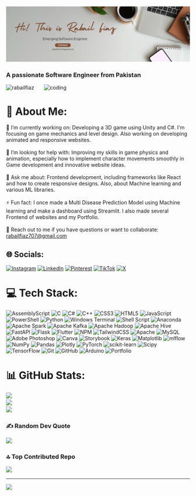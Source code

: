 ![logo](https://github.com/RabailFiaz/RabailFiaz/blob/main/Brown%20and%20Gray%20Simple%20Personal%20LinkedIn%20Banner.png)
<h3 align="centre">A passionate Software Engineer from Pakistan</h3>
<img align="right" alt="coding" width="400px" src="https://th.bing.com/th/id/R.54c9af226721e95539a5cd9592d635bb?rik=4jwM6Z8L3wdIvw&pid=ImgRaw&r=0">
<p align="left"> <img src="https://komarev.com/ghpvc/?username=rabailfiaz&label=Profile%20views&color=0e75b6&style=flat" alt="rabailfiaz" /> </p>

# 💫 About Me:
🤝 I’m currently working on: Developing a 3D game using Unity and C#. I'm focusing on game mechanics and level design. Also working on developing animated and responsive websites.<br><br>🌱 I’m looking for help with: Improving my skills in game physics and animation, especially how to implement character movements smoothly in Game development and innovative website ideas.<br><br>💬 Ask me about: Frontend development, including frameworks like React and how to create responsive designs. Also, about Machine learning and various ML libraries. <br><br>⚡ Fun fact: I once made a Multi Disease Prediction Model using Machine learning and make a dashboard using Streamlit. I also made several Frontend of websites and my Portfolio.<br><br>📧 Reach out to me if you have questions or want to collaborate: rabailfiaz707@gmail.com


## 🌐 Socials:
[![Instagram](https://img.shields.io/badge/Instagram-%23E4405F.svg?logo=Instagram&logoColor=white)](https://instagram.com/rabail_fiaz_) [![LinkedIn](https://img.shields.io/badge/LinkedIn-%230077B5.svg?logo=linkedin&logoColor=white)](https://linkedin.com/in/rabail-fiaz-12283b2ab) [![Pinterest](https://img.shields.io/badge/Pinterest-%23E60023.svg?logo=Pinterest&logoColor=white)](https://pinterest.com/rabail_fiaz6) [![TikTok](https://img.shields.io/badge/TikTok-%23000000.svg?logo=TikTok&logoColor=white)](https://tiktok.com/@rabail_fiaz6) [![X](https://img.shields.io/badge/X-black.svg?logo=X&logoColor=white)](https://x.com/Rabail_Fiaz6) 

# 💻 Tech Stack:
![AssemblyScript](https://img.shields.io/badge/assembly%20script-%23000000.svg?style=flat&logo=assemblyscript&logoColor=white) ![C](https://img.shields.io/badge/c-%2300599C.svg?style=flat&logo=c&logoColor=white) ![C#](https://img.shields.io/badge/c%23-%23239120.svg?style=flat&logo=csharp&logoColor=white) ![C++](https://img.shields.io/badge/c++-%2300599C.svg?style=flat&logo=c%2B%2B&logoColor=white) ![CSS3](https://img.shields.io/badge/css3-%231572B6.svg?style=flat&logo=css3&logoColor=white) ![HTML5](https://img.shields.io/badge/html5-%23E34F26.svg?style=flat&logo=html5&logoColor=white) ![JavaScript](https://img.shields.io/badge/javascript-%23323330.svg?style=flat&logo=javascript&logoColor=%23F7DF1E) ![PowerShell](https://img.shields.io/badge/PowerShell-%235391FE.svg?style=flat&logo=powershell&logoColor=white) ![Python](https://img.shields.io/badge/python-3670A0?style=flat&logo=python&logoColor=ffdd54) ![Windows Terminal](https://img.shields.io/badge/Windows%20Terminal-%234D4D4D.svg?style=flat&logo=windows-terminal&logoColor=white) ![Shell Script](https://img.shields.io/badge/shell_script-%23121011.svg?style=flat&logo=gnu-bash&logoColor=white) ![Anaconda](https://img.shields.io/badge/Anaconda-%2344A833.svg?style=flat&logo=anaconda&logoColor=white) ![Apache Spark](https://img.shields.io/badge/Apache%20Spark-FDEE21?style=flat&logo=apachespark&logoColor=black) ![Apache Kafka](https://img.shields.io/badge/Apache%20Kafka-000?style=flat&logo=apachekafka) ![Apache Hadoop](https://img.shields.io/badge/Apache%20Hadoop-66CCFF?style=flat&logo=apachehadoop&logoColor=black) ![Apache Hive](https://img.shields.io/badge/Apache%20Hive-FDEE21?style=flat&logo=apachehive&logoColor=black) ![FastAPI](https://img.shields.io/badge/FastAPI-005571?style=flat&logo=fastapi) ![Flask](https://img.shields.io/badge/flask-%23000.svg?style=flat&logo=flask&logoColor=white) ![Flutter](https://img.shields.io/badge/Flutter-%2302569B.svg?style=flat&logo=Flutter&logoColor=white) ![NPM](https://img.shields.io/badge/NPM-%23CB3837.svg?style=flat&logo=npm&logoColor=white) ![TailwindCSS](https://img.shields.io/badge/tailwindcss-%2338B2AC.svg?style=flat&logo=tailwind-css&logoColor=white) ![Apache](https://img.shields.io/badge/apache-%23D42029.svg?style=flat&logo=apache&logoColor=white) ![MySQL](https://img.shields.io/badge/mysql-4479A1.svg?style=flat&logo=mysql&logoColor=white) ![Adobe Photoshop](https://img.shields.io/badge/adobe%20photoshop-%2331A8FF.svg?style=flat&logo=adobe%20photoshop&logoColor=white) ![Canva](https://img.shields.io/badge/Canva-%2300C4CC.svg?style=flat&logo=Canva&logoColor=white) ![Storybook](https://img.shields.io/badge/-Storybook-FF4785?style=flat&logo=storybook&logoColor=white) ![Keras](https://img.shields.io/badge/Keras-%23D00000.svg?style=flat&logo=Keras&logoColor=white) ![Matplotlib](https://img.shields.io/badge/Matplotlib-%23ffffff.svg?style=flat&logo=Matplotlib&logoColor=black) ![mlflow](https://img.shields.io/badge/mlflow-%23d9ead3.svg?style=flat&logo=numpy&logoColor=blue) ![NumPy](https://img.shields.io/badge/numpy-%23013243.svg?style=flat&logo=numpy&logoColor=white) ![Pandas](https://img.shields.io/badge/pandas-%23150458.svg?style=flat&logo=pandas&logoColor=white) ![Plotly](https://img.shields.io/badge/Plotly-%233F4F75.svg?style=flat&logo=plotly&logoColor=white) ![PyTorch](https://img.shields.io/badge/PyTorch-%23EE4C2C.svg?style=flat&logo=PyTorch&logoColor=white) ![scikit-learn](https://img.shields.io/badge/scikit--learn-%23F7931E.svg?style=flat&logo=scikit-learn&logoColor=white) ![Scipy](https://img.shields.io/badge/SciPy-%230C55A5.svg?style=flat&logo=scipy&logoColor=%white) ![TensorFlow](https://img.shields.io/badge/TensorFlow-%23FF6F00.svg?style=flat&logo=TensorFlow&logoColor=white) ![Git](https://img.shields.io/badge/git-%23F05033.svg?style=flat&logo=git&logoColor=white) ![GitHub](https://img.shields.io/badge/github-%23121011.svg?style=flat&logo=github&logoColor=white) ![Arduino](https://img.shields.io/badge/-Arduino-00979D?style=flat&logo=Arduino&logoColor=white) ![Portfolio](https://img.shields.io/badge/Portfolio-%23000000.svg?style=flat&logo=firefox&logoColor=#FF7139)
# 📊 GitHub Stats:
![](https://github-readme-stats.vercel.app/api?username=RabailFiaz&theme=apprentice&hide_border=true&include_all_commits=false&count_private=false)<br/>
![](https://github-readme-streak-stats.herokuapp.com/?user=RabailFiaz&theme=apprentice&hide_border=true)<br/>
![](https://github-readme-stats.vercel.app/api/top-langs/?username=RabailFiaz&theme=apprentice&hide_border=true&include_all_commits=false&count_private=false&layout=compact)

### ✍️ Random Dev Quote
![](https://quotes-github-readme.vercel.app/api?type=horizontal&theme=tokyonight)

### 🔝 Top Contributed Repo
![](https://github-contributor-stats.vercel.app/api?username=RabailFiaz&limit=5&theme=apprentice&combine_all_yearly_contributions=true)

---
[![](https://visitcount.itsvg.in/api?id=RabailFiaz&icon=5&color=5)](https://visitcount.itsvg.in)

<!-- Proudly created with GPRM ( https://gprm.itsvg.in ) -->
